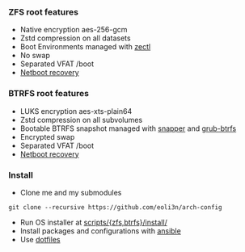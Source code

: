 ### ZFS root features

- Native encryption aes-256-gcm
- Zstd compression on all datasets
- Boot Environments managed with [zectl](https://github.com/johnramsden/zectl)
- No swap
- Separated VFAT /boot
- [Netboot recovery](https://eoli3n.github.io/archlinux/2020/04/25/recovery.html)

### BTRFS root features

- LUKS encryption aes-xts-plain64
- Zstd compression on all subvolumes
- Bootable BTRFS snapshot managed with [snapper](https://github.com/openSUSE/snapper) and [grub-btrfs](https://github.com/Antynea/grub-btrfs)
- Encrypted swap
- Separated VFAT /boot
- [Netboot recovery](https://eoli3n.github.io/archlinux/2020/04/25/recovery.html)

### Install

- Clone me and my submodules
```
git clone --recursive https://github.com/eoli3n/arch-config
```
- Run OS installer at [scripts/{zfs,btrfs}/install/](scripts/)
- Install packages and configurations with [ansible](ansible)
- Use [dotfiles](https://github.com/eoli3n/dotfiles)
